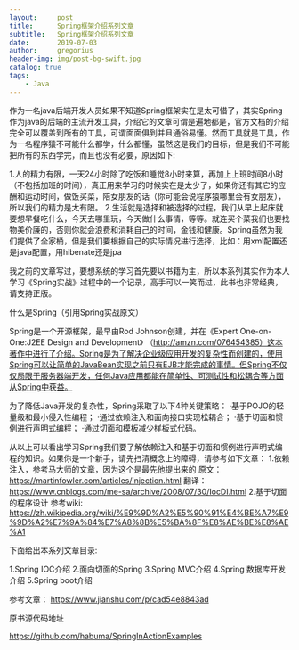 ```yaml
---
layout:     post
title:      Spring框架介绍系列文章
subtitle:   Spring框架介绍系列文章
date:       2019-07-03
author:     gregorius
header-img: img/post-bg-swift.jpg
catalog: true
tags:
    - Java
---
```


作为一名java后端开发人员如果不知道Spring框架实在是太可惜了，其实Spring作为java的后端的主流开发工具，介绍它的文章可谓是遍地都是，官方文档的介绍完全可以覆盖到所有的工具，可谓面面俱到并且通俗易懂。然而工具就是工具，作为一名程序猿不可能什么都学，什么都懂，虽然这是我们的目标，但是我们不可能把所有的东西学完，而且也没有必要，原因如下:

1.人的精力有限，一天24小时除了吃饭和睡觉8小时来算，再加上上班时间8小时（不包括加班的时间），真正用来学习的时候实在是太少了，如果你还有其它的应酬和运动时间，做饭买菜，陪女朋友的话（你可能会说程序猿哪里会有女朋友），所以我们的精力是太有限。
2.生活就是选择和被选择的过程，我们从早上起床就要想早餐吃什么，今天去哪里玩，今天做什么事情，等等。就连买个菜我们也要找物美价廉的，否则你就会浪费和消耗自己的时间，金钱和健康。Spring虽然为我们提供了全家桶，但是我们要根据自己的实际情况进行选择，比如：用xml配置还是java配置，用hibenate还是jpa

我之前的文章写过，要想系统的学习首先要以书籍为主，所以本系列其实作为本人学习《Spring实战》过程中的一个记录，高手可以一笑而过，此书也非常经典，请支持正版。

什么是Spring（引用Spring实战原文）

Spring是一个开源框架，最早由Rod Johnson创建，并在《Expert One-on-One:J2EE Design and Development》
（http://amzn.com/076454385）这本著作中进行了介绍。Spring是为了解决企业级应用开发的复杂性而创建的，使用Spring可以让简单的JavaBean实现之前只有EJB才能完成的事情。但Spring不仅仅局限于服务器端开发，任何Java应用都能在简单性、可测试性和松耦合等方面从Spring中获益。

为了降低Java开发的复杂性，Spring采取了以下4种关键策略：
·基于POJO的轻量级和最小侵入性编程；
·通过依赖注入和面向接口实现松耦合；
·基于切面和惯例进行声明式编程；
·通过切面和模板减少样板式代码。

从以上可以看出学习Spring我们要了解依赖注入和基于切面和惯例进行声明式编程的知识。如果你是一个新手，请先扫清概念上的障碍，请参考如下文章：
1.依赖注入，参考马大师的文章，因为这个是最先他提出来的
  原文：https://martinfowler.com/articles/injection.html
  翻译：https://www.cnblogs.com/me-sa/archive/2008/07/30/IocDI.html
2.基于切面的程序设计
  参考wiki:
https://zh.wikipedia.org/wiki/%E9%9D%A2%E5%90%91%E4%BE%A7%E9%9D%A2%E7%9A%84%E7%A8%8B%E5%BA%8F%E8%AE%BE%E8%AE%A1

下面给出本系列文章目录:

 1.Spring IOC介绍
 2.面向切面的Spring
 3.Spring MVC介绍
 4.Spring 数据库开发介绍
 5.Spring boot介绍

参考文章：
https://www.jianshu.com/p/cad54e8843ad

原书源代码地址

https://github.com/habuma/SpringInActionExamples
